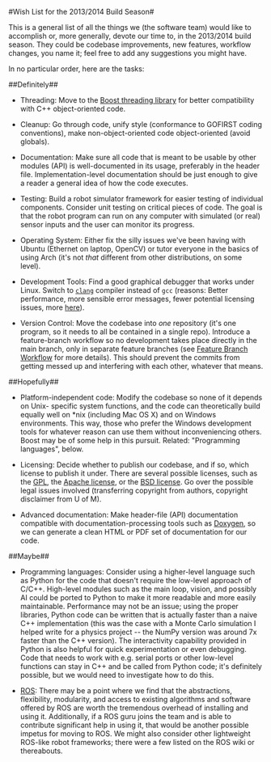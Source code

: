 #Wish List for the 2013/2014 Build Season#

This is a general list of all the things we (the software team) would like to
accomplish or, more generally, devote our time to, in the 2013/2014 build
season. They could be codebase improvements, new features, workflow changes,
you name it; feel free to add any suggestions you might have.

In no particular order, here are the tasks:

##Definitely##
* Threading: Move to the [Boost threading library][boost-threads] for better
  compatibility with C++ object-oriented code.

* Cleanup: Go through code, unify style (conformance to GOFIRST coding
  conventions), make non-object-oriented code object-oriented (avoid globals).

* Documentation: Make sure all code that is meant to be usable by other modules
  (API) is well-documented in its usage, preferably in the header file.
  Implementation-level documentation should be just enough to give a reader
  a general idea of how the code executes.

* Testing: Build a robot simulator framework for easier testing of individual
  components. Consider unit testing on critical pieces of code. The goal is
  that the robot program can run on any computer with simulated (or real)
  sensor inputs and the user can monitor its progress.

* Operating System: Either fix the silly issues we've been having with Ubuntu
  (Ethernet on laptop, OpenCV) or tutor everyone in the basics of using Arch
  (it's not _that_ different from other distributions, on some level).

* Development Tools: Find a good graphical debugger that works under Linux.
  Switch to [`clang`][clang] compiler instead of `gcc` (reasons: Better
  performance, more sensible error messages, fewer potential licensing issues,
  more [here][clang-comp]).

* Version Control: Move the codebase into _one_ repository (it's one program,
  so it needs to all be contained in a single repo). Introduce a feature-branch
  workflow so no development takes place directly in the main branch, only in
  separate feature branches (see [Feature Branch Workflow][fbranch] for more
  details). This should prevent the commits from getting messed up and
  interfering with each other, whatever that means.

##Hopefully##
* Platform-independent code: Modify the codebase so none of it depends on Unix-
  specific system functions, and the code can theoretically build equally well
  on \*nix (including Mac OS X) and on Windows environments. This way, those
  who prefer the Windows development tools for whatever reason can use them
  without inconveniencing others. Boost may be of some help in this pursuit.
  Related: "Programming languages", below.

* Licensing: Decide whether to publish our codebase, and if so, which license
  to publish it under. There are several possible licenses, such as the
  [GPL][], the [Apache license][apache], or the [BSD license][bsd]. Go over
  the possible legal issues involved (transferring copyright from authors,
  copyright disclaimer from U of M).

* Advanced documentation: Make header-file (API) documentation compatible with
  documentation-processing tools such as [Doxygen][], so we can generate a clean
  HTML or PDF set of documentation for our code.

##Maybe##
* Programming languages: Consider using a higher-level language such as Python
  for the code that doesn't require the low-level approach of C/C++. High-level
  modules such as the main loop, vision, and possibly AI could be ported to
  Python to make it more readable and more easily maintainable. Performance may
  not be an issue; using the proper libraries, Python code can be written that
  is actually faster than a naive C++ implementation (this was the case with a
  Monte Carlo simulation I helped write for a physics project -- the NumPy
  version was around 7x faster than the C++ version). The interactivity
  capability provided in Python is also helpful for quick experimentation
  or even debugging. Code that needs to work with e.g. serial ports or other
  low-level functions can stay in C++ and be called from Python code; it's
  definitely possible, but we would need to investigate how to do this.

* [ROS][]: There may be a point where we find that the abstractions, flexibility,
  modularity, and access to existing algorithms and software offered by ROS are
  worth the tremendous overhead of installing and using it. Additionally, if a
  ROS guru joins the team and is able to contribute significant help in using
  it, that would be another possible impetus for moving to ROS. We might also
  consider other lightweight ROS-like robot frameworks; there were a few
  listed on the ROS wiki or thereabouts.

[boost-threads]: http://www.boost.org/doc/libs/1_53_0/doc/html/thread.html
[clang]: http://clang.llvm.org/index.html
[clang-comp]: http://clang.llvm.org/comparison.html
[fbranch]: http://www.atlassian.com/git/workflows#!workflow-feature-branch
[GPL]: http://www.gnu.org/licenses/gpl.html
[apache]: http://apache.org/licenses/
[bsd]: http://directory.fsf.org/wiki/License:BSD_3Clause
[Doxygen]: http://www.stack.nl/~dimitri/doxygen/
[ROS]: http://www.ros.org/wiki/
